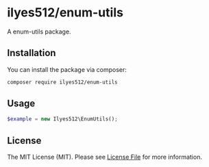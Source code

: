 # ilyes512/enum-utils

A enum-utils package.

## Installation

You can install the package via composer:

```bash
composer require ilyes512/enum-utils
```

## Usage

```php
$example = new Ilyes512\EnumUtils();
```

## License

The MIT License (MIT). Please see [License File](LICENSE) for more information.
